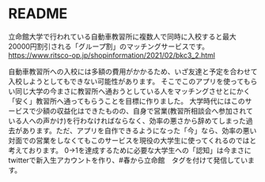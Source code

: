 # README

立命館大学で行われている自動車教習所に複数人で同時に入校すると最大20000円割引される「グループ割」のマッチングサービスです。
https://www.ritsco-op.jp/shopinformation/2021/02/bkc3_2.html

自動車教習所への入校には多額の費用がかかるため、いざ友達と予定を合わせて入校しようとしてもできない可能性があります。
そこでこのアプリを使ってもらい同じ大学の今まさに教習所へ通おうとしている人をマッチングさせとにかく「安く」教習所へ通ってもらうことを目標に作りました。
大学時代にはこのサービスで少額の収益化はできたものの、自身で営業(教習所相談会へ参加されている人への声かけ)を行わなければならなく、効率の悪さから辞めてしまった過去があります。ただ、アプリを自作できるようになった「今」なら、効率の悪い対面での営業をしなくてもこのサービスを現役の大学生に使ってくれるのではと考えております。
0→1を達成するために必要な大学生への「認知」は今まさにtwitterで新入生アカウントを作り、#春から立命館　タグを付けて発信しています。



